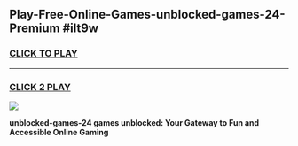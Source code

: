 
## Play-Free-Online-Games-unblocked-games-24-Premium #ilt9w
<h3>
<a href="https://premium.freeplayer.one?title=unblocked-games-24&ref=8M">CLICK TO PLAY</a></h3>
<hr>

<h3>
<a href="https://premium.freeplayer.one?title=unblocked-games-24&ref=8M">CLICK 2 PLAY</a>
  
</h3>

<a href="https://premium.freeplayer.one?title=unblocked-games-24&ref=8M"><img src="https://clearcache.store/games.png"></a>


**unblocked-games-24 games unblocked: Your Gateway to Fun and Accessible Online Gaming**
